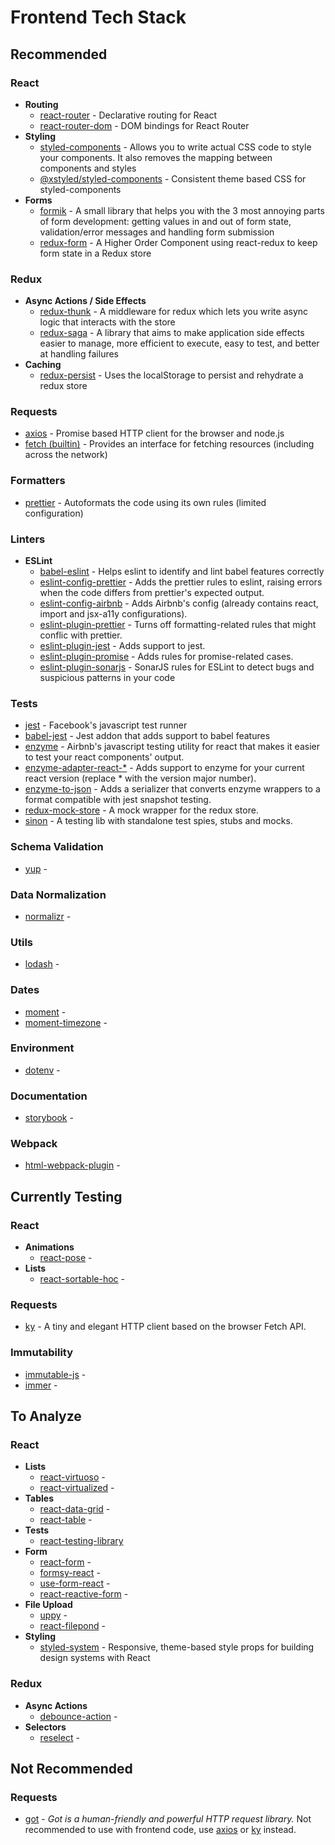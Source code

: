 # Frontend Tech Stack

## Recommended

### React

- **Routing**
  - [react-router](https://github.com/ReactTraining/react-router) - Declarative routing for React
  - [react-router-dom](https://github.com/ReactTraining/react-router/tree/master/packages/react-router-dom) - DOM bindings for React Router
- **Styling**
  - [styled-components](https://www.styled-components.com/) - Allows you to write actual CSS code to style your components. It also removes the mapping between components and styles
  - [@xstyled/styled-components](https://github.com/smooth-code/xstyled) - Consistent theme based CSS for styled-components
- **Forms**
  - [formik](https://jaredpalmer.com/formik/) - A small library that helps you with the 3 most annoying parts of form development: getting values in and out of form state, validation/error messages and handling form submission
  - [redux-form](https://redux-form.com/) - A Higher Order Component using react-redux to keep form state in a Redux store

### Redux

- **Async Actions / Side Effects**
  - [redux-thunk](https://github.com/reduxjs/redux-thunk) - A middleware for redux which lets you write async logic that interacts with the store
  - [redux-saga](https://github.com/redux-saga/redux-saga) - A library that aims to make application side effects easier to manage, more efficient to execute, easy to test, and better at handling failures
- **Caching**
  - [redux-persist](https://github.com/rt2zz/redux-persist) - Uses the localStorage to persist and rehydrate a redux store

### Requests

- [axios](https://github.com/axios/axios) - Promise based HTTP client for the browser and node.js
- [fetch (builtin)](https://developer.mozilla.org/en/docs/Web/API/Fetch_API) - Provides an interface for fetching resources (including across the network)

### Formatters

- [prettier](https://prettier.io/) - Autoformats the code using its own rules (limited configuration)

### Linters

- **ESLint**
  - [babel-eslint]() - Helps eslint to identify and lint babel features correctly
  - [eslint-config-prettier](https://github.com/prettier/eslint-config-prettier) - Adds the prettier rules to eslint, raising errors when the code differs from prettier's expected output.
  - [eslint-config-airbnb](https://github.com/airbnb/javascript) - Adds Airbnb's config (already contains react, import and jsx-a11y configurations).
  - [eslint-plugin-prettier](https://github.com/prettier/eslint-plugin-prettier) - Turns off formatting-related rules that might conflic with prettier.
  - [eslint-plugin-jest](https://github.com/jest-community/eslint-plugin-jest) - Adds support to jest.
  - [eslint-plugin-promise](https://github.com/xjamundx/eslint-plugin-promise) - Adds rules for promise-related cases.
  - [eslint-plugin-sonarjs](https://github.com/SonarSource/eslint-plugin-sonarjs) - SonarJS rules for ESLint to detect bugs and suspicious patterns in your code

### Tests

- [jest](https://jestjs.io/) - Facebook's javascript test runner
- [babel-jest](https://github.com/babel/babel-jest) - Jest addon that adds support to babel features
- [enzyme](https://airbnb.io/enzyme/) - Airbnb's javascript testing utility for react that makes it easier to test your react components' output.
- [enzyme-adapter-react-\*](https://github.com/airbnb/enzyme/tree/master/packages/enzyme-adapter-react-16) - Adds support to enzyme for your current react version (replace \* with the version major number).
- [enzyme-to-json](https://github.com/adriantoine/enzyme-to-json) - Adds a serializer that converts enzyme wrappers to a format compatible with jest snapshot testing.
- [redux-mock-store](https://github.com/dmitry-zaets/redux-mock-store) - A mock wrapper for the redux store.
- [sinon](https://sinonjs.org/) - A testing lib with standalone test spies, stubs and mocks.

### Schema Validation

- [yup](https://github.com/jquense/yup) -

### Data Normalization

- [normalizr](https://github.com/paularmstrong/normalizr) -

### Utils

- [lodash](https://lodash.com/) -

### Dates

- [moment](https://momentjs.com/) -
- [moment-timezone](https://momentjs.com/timezone/) -

### Environment

- [dotenv](https://github.com/motdotla/dotenv) -

### Documentation

- [storybook](https://storybook.js.org/) -

### Webpack

- [html-webpack-plugin](https://github.com/jantimon/html-webpack-plugin) -

## Currently Testing

### React

- **Animations**
  - [react-pose](https://popmotion.io/pose/) -
- **Lists**
  - [react-sortable-hoc](https://github.com/clauderic/react-sortable-hoc) -

### Requests

- [ky](https://github.com/sindresorhus/ky) - A tiny and elegant HTTP client based on the browser Fetch API.

### Immutability

- [immutable-js](https://github.com/immutable-js/immutable-js) -
- [immer](https://github.com/immerjs/immer) -

## To Analyze

### React

- **Lists**
  - [react-virtuoso](https://github.com/petyosi/react-virtuoso) -
  - [react-virtualized](https://github.com/bvaughn/react-virtualized) -
- **Tables**
  - [react-data-grid](https://adazzle.github.io/react-data-grid/) -
  - [react-table](https://github.com/tannerlinsley/react-table) -
- **Tests**
  - [react-testing-library](https://github.com/testing-library/react-testing-library)
- **Form**
  - [react-form](https://github.com/tannerlinsley/react-form) -
  - [formsy-react](https://github.com/christianalfoni/formsy-react) -
  - [use-form-react](https://github.com/amazingandyyy/use-form-react) -
  - [react-reactive-form](https://github.com/bietkul/react-reactive-form) -
- **File Upload**
  - [uppy](https://uppy.io/) -
  - [react-filepond](https://github.com/pqina/react-filepond) -
- **Styling**
  - [styled-system](https://styled-system.com/) - Responsive, theme-based style props for building design systems with React

### Redux

- **Async Actions**
  - [debounce-action](https://github.com/jshanson7/debounce-action) -
- **Selectors**
  - [reselect](https://github.com/reduxjs/reselect) -

## Not Recommended

### Requests

- [got](https://github.com/sindresorhus/got) - *Got is a human-friendly and powerful HTTP request library.* Not recommended to use with frontend code, use [axios](https://github.com/axios/axios) or [ky](https://github.com/sindresorhus/ky) instead.
